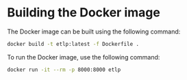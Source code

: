 # Building the Docker image

The Docker image can be built using the following command:

```bash
docker build -t etlp:latest -f Dockerfile .
```

To run the Docker image, use the following command:

```bash
docker run -it --rm -p 8000:8000 etlp